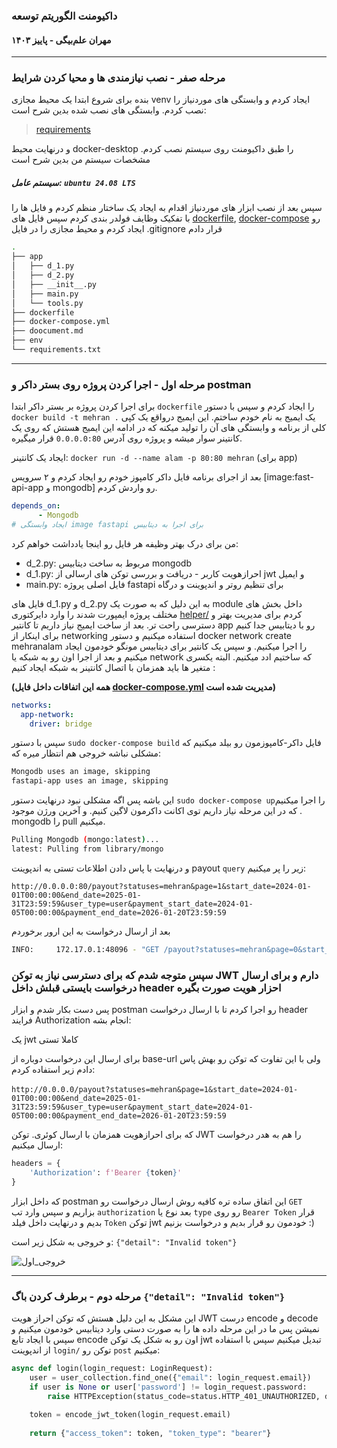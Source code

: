 ### داکیومنت الگوریتم توسعه
#### مهران علم‌بیگی - پاییز ۱۴۰۳
--------

### مرحله صفر - نصب نیازمندی ها و محیا کردن شرایط

بنده برای شروع ابتدا یک محیط مجازی venv ایجاد کردم و وابستگی های موردنیاز را نصب کردم. وابستگی های نصب شده بدین شرح است:

> [requirements](requirements.txt)

و درنهایت محیط docker-desktop را طبق داکیومنت روی سیستم نصب کردم. مشخصات سیستم من بدین شرح است

##### سیستم عامل: `ubuntu 24.08 LTS`

سپس بعد از نصب ابزار های موردنیاز اقدام به ایجاد یک ساختار منظم کردم و فایل ها را با تفکیک وظایف فولدر بندی کردم سپس فایل های [dockerfile](dockerfile), [docker-compose](docker-compose.yml) رو ایجاد کردم و محیط مجازی را در فایل .gitignore قرار دادم

```bash
.
├── app
│   ├── d_1.py
│   ├── d_2.py
│   ├── __init__.py
│   ├── main.py
│   └── tools.py
├── dockerfile
├── docker-compose.yml
├── doocument.md
├── env
└── requirements.txt
```
-----

### مرحله اول - اجرا کردن پروژه روی بستر داکر و postman

برای اجرا کردن پروژه بر بستر داکر ابتدا `dockerfile` را ایجاد کردم و سپس با دستور `docker build -t mehran .` یک ایمیج به نام خودم ساختم. این ایمیج درواقع یک کپی کلی از برنامه و وابستگی های آن را تولید میکنه که در ادامه این ایمیج هستش که روی یک کانتینر سوار میشه و پروژه روی آدرس `0.0.0.0:80` قرار میگیره.

ایجاد یک کانتینر: ‍`docker run -d --name alam -p 80:80 mehran` (برای app)

بعد از اجرای برنامه فایل داکر کامپوز خودم رو ایجاد کردم و ۲ سرویس [image:fast-api-app و mongodb] رو واردش کردم.

```yml
depends_on:
      - Mongodb
# ایجاد وابستگی image fastapi برای اجرا به دیتابیس
```


من برای درک بهتر وظیفه هر فایل رو اینجا یادداشت خواهم کرد:

- d_2.py: مربوط به ساخت دیتابیس mongodb
- d_1.py: احرازهویت کاربر - دریافت و بررسی توکن های ارسالی از jwt و ایمیل
- main.py: فایل اصلی پروژه fastapi برای تنظیم روتر و اندپوینت و درگاه

فایل های d_1.py و d_2.py به این دلیل که به صورت یک module داخل بخش های مختلف پروژه ایمپورت شدند را وارد دایرکتوری [helper/](app/helper/) کردم برای مدیریت بهتر و دسترسی راحت تر. بعد از ساخت ایمیج نیاز داریم تا کانتیر app رو با دیتابیس جدا کنیم برای اینکار از networking استفاده میکنیم و دستور docker network create mehranalam را اجرا میکنیم. و سپس یک کانتیر برای دیتابیس مونگو خودمون ایجاد میکنیم و بعد از اجرا اون رو به شبکه یا network که ساختیم ادد میکنیم. البته یکسری متغیر ها باید همزمان با اتصال کانتینر به شبکه ایجاد کنیم :

**(همه این اتفاقات داخل فایل [docker-compose.yml](docker-compose.yml) مدیریت شده است)**

```yml
networks:
  app-network:
    driver: bridge
```
سپس با دستور `sudo docker-compose build` فایل داکر-کامپوزمون رو بیلد میکنیم که مشکلی نباشه خروجی هم انتظار میره که:

```bash
Mongodb uses an image, skipping
fastapi-app uses an image, skipping
```

این باشه پس اگه مشکلی نبود درنهایت دستور `sudo docker-compose up`را اجرا میکنیم . که در این مرحله نیاز داریم توی اکانت داکرمون لاگین کنیم. و آخرین ورژن موجود mongodb را pull میکنیم.

```bash
Pulling Mongodb (mongo:latest)...
latest: Pulling from library/mongo
```

و درنهایت با پاس دادن اطلاعات تستی به اندپوینت payout `query` زیر را پر میکنیم:

`http://0.0.0.0:80/payout?statuses=mehran&page=1&start_date=2024-01-01T00:00:00&end_date=2025-01-31T23:59:59&user_type=user&payment_start_date=2024-01-05T00:00:00&payment_end_date=2026-01-20T23:59:59`


بعد از ارسال درخواست به این ارور برخوردم

```bash
INFO:     172.17.0.1:48096 - "GET /payout?statuses=mehran&page=0&start_date=2024-01-01&end_date=2025-01-31&user_type=user&payment_start_date=2024-01-05&payment_end_date=2026-01-20 HTTP/1.1" 422 Unprocessable Entity
```

### سپس متوجه شدم که برای دسترسی نیاز به توکن JWT دارم و برای ارسال درخواست بایستی قبلش داخل header احزار هویت صورت بگیره

پس دست بکار شدم و ابزار postman رو اجرا کردم تا با ارسال درخواست header فرایند Authorization انجام بشه:

یک jwt کاملا تستی

برای ارسال این درخواست دوباره از base-url ولی با این تفاوت که توکن رو بهش پاس دادم زیر استفاده کردم:

‍`http://0.0.0.0/payout?statuses=mehran&page=1&start_date=2024-01-01T00:00:00&end_date=2025-01-31T23:59:59&user_type=user&payment_start_date=2024-01-05T00:00:00&payment_end_date=2026-01-20T23:59:59`

که برای احرازهویت همزمان با ارسال کوئری. توکن JWT را هم به هدر درخواست ارسال میکنیم:

```python
headers = {
    'Authorization': f'Bearer {token}'
}
```
که داخل ابزار postman این اتفاق ساده تره کافیه روش ارسال درخواست رو `GET` بزاریم و  سپس وارد تب `authorization` بعد نوع یا `type` رو روی ‍`Bearer Token` قرار بدیم و درنهایت داخل فیلد `Token` توکن jwt خودمون رو قرار بدیم و درخواست بزنیم :)

و خروجی به شکل زیر است: `{"detail": "Invalid token"}`

![خروجی_اول](output/۱.png)

-------

### مرحله دوم - برطرف کردن باگ `{"detail": "Invalid token"}`

این مشکل به این دلیل هستش که توکن  احراز هویت JWT درست encode و decode نمیشن پس ما در این مرحله داده ها را به صورت دستی وارد دیتابیس خودمون میکنیم و سپس با ایجاد تابع encode اون رو به شکل یک توکن jwt تبدیل میکنیم سپس با استفاده از اندپوینت `login/` توکن رو `post` میکنیم:

```python
async def login(login_request: LoginRequest):
    user = user_collection.find_one({"email": login_request.email})
    if user is None or user['password'] != login_request.password:
        raise HTTPException(status_code=status.HTTP_401_UNAUTHORIZED, detail="Invalid credentials")
    
    token = encode_jwt_token(login_request.email)
    
    return {"access_token": token, "token_type": "bearer"}
```
